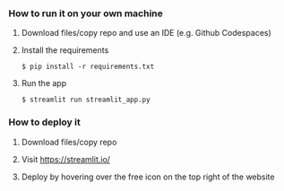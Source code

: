 ### How to run it on your own machine

1. Download files/copy repo and use an IDE (e.g. Github Codespaces)

2. Install the requirements

   ```
   $ pip install -r requirements.txt
   ```

3. Run the app

   ```
   $ streamlit run streamlit_app.py
   ```
### How to deploy it

1. Download files/copy repo
   
2. Visit https://streamlit.io/
   
3. Deploy by hovering over the free icon on the top right of the website
